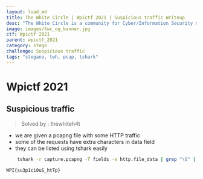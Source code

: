 ```yaml
---
layout: load_md
title: The White Circle | Wpictf 2021 | Suspicious traffic Writeup
desc: "The White Circle is a community for Cyber/Information Security students, enthusiasts and professionals. You can discuss anything related to Security, share your knowledge with others, get help when you need it and proceed further in your journey with amazing people from all over the world."
image: images/twc_og_banner.jpg
ctf: Wpictf 2021
parent: wpictf_2021
category: stego
challenge: Suspicious traffic
tags: "stegano, twh, pcap, tshark"
---
```


<h1 class="heading card-title white-text">Wpictf 2021</h1>

## Suspicious traffic

> Solved by : thewhiteh4t

* we are given a pcapng file with some HTTP traffic
* some of the requests have extra characters in data field
* they can be listed using tshark easily

```bash
    tshark -r capture.pcapng -T fields -e http.file_data | grep "\S" | grep -v "html" | cut -d "\\" -f 1 | tr -d "\n"
```

```
WPI{su3p1ci0uS_htTp}
```